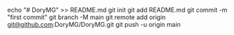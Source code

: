 echo "# DoryMG" >> README.md
git init
git add README.md
git commit -m "first commit"
git branch -M main
git remote add origin git@github.com:DoryMG/DoryMG.git
git push -u origin main
